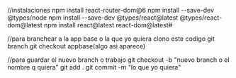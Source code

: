 //instalaciones
npm install react-router-dom@6
npm install --save-dev @types/node
npm install --save-dev @types/react@latest @types/react-dom@latest
npm install react@latest react-dom@latest#




//para branchear a la app base o la que yo quiera
clono este codigo
git branch
git checkout appbase(algo asi aparece)

//para guardar el nuevo branch o trabajo
git checkout -b "nuevo branch o el nombre q quiera"
git add .
git commit -m "lo que yo quiera"


